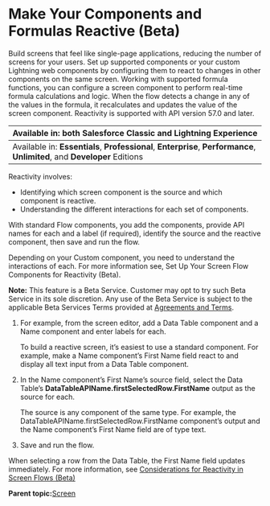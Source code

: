 # Make Your Components and Formulas Reactive \(Beta\)

Build screens that feel like single-page applications, reducing the number of screens for your users. Set up supported components or your custom Lightning web components by configuring them to react to changes in other components on the same screen. Working with supported formula functions, you can configure a screen component to perform real-time formula calculations and logic. When the flow detects a change in any of the values in the formula, it recalculates and updates the value of the screen component. Reactivity is supported with API version 57.0 and later.

|Available in: both Salesforce Classic and Lightning Experience|
|--------------------------------------------------------------|
|Available in: **Essentials**, **Professional**, **Enterprise**, **Performance**, **Unlimited**, and **Developer** Editions|

Reactivity involves:

-   Identifying which screen component is the source and which component is reactive.
-   Understanding the different interactions for each set of components.

With standard Flow components, you add the components, provide API names for each and a label \(if required\), identify the source and the reactive component, then save and run the flow.

Depending on your Custom component, you need to understand the interactions of each. For more information see, Set Up Your Screen Flow Components for Reactivity \(Beta\).

**Note:** This feature is a Beta Service. Customer may opt to try such Beta Service in its sole discretion. Any use of the Beta Service is subject to the applicable Beta Services Terms provided at [Agreements and Terms](https://www.salesforce.com/company/legal/agreements/).

1.  For example, from the screen editor, add a Data Table component and a Name component and enter labels for each.

    To build a reactive screen, it’s easiest to use a standard component. For example, make a Name component’s First Name field react to and display all text input from a Data Table component.

2.  In the Name component’s First Name’s source field, select the Data Table’s **DataTableAPIName.firstSelectedRow.FirstName** output as the source for each.

    The source is any component of the same type. For example, the DataTableAPIName.firstSelectedRow.FirstName component’s output and the Name component’s First Name field are of type text.

3.  Save and run the flow.


When selecting a row from the Data Table, the First Name field updates immediately. For more information, see [Considerations for Reactivity in Screen Flows \(Beta\)](flow_build_reactive_set.md)

**Parent topic:**[Screen](../flow/flow_ref_elements_screen.md)

